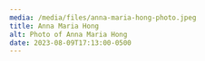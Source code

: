 ```yaml
---
media: /media/files/anna-maria-hong-photo.jpeg
title: Anna Maria Hong
alt: Photo of Anna Maria Hong
date: 2023-08-09T17:13:00-0500
---
```

